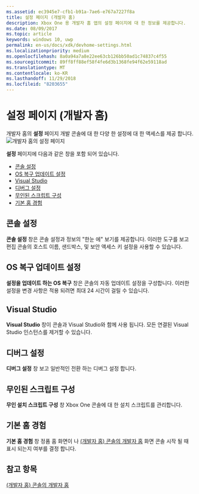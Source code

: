 ```yaml
---
ms.assetid: ec3945e7-cfb1-b91a-7ae6-e767a7227f8a
title: 설정 페이지 (개발자 홈)
description: Xbox One 용 개발자 홈 앱의 설정 페이지에 대 한 정보를 제공합니다.
ms.date: 08/09/2017
ms.topic: article
keywords: windows 10, uwp
permalink: en-us/docs/xdk/devhome-settings.html
ms.localizationpriority: medium
ms.openlocfilehash: 8a0a94a7a8e22ee63cb126bb50ad1c74837c4f55
ms.sourcegitcommit: 89ff8ff88ef58f4fe6d3b1368fe94f62e59118ad
ms.translationtype: MT
ms.contentlocale: ko-KR
ms.lasthandoff: 11/29/2018
ms.locfileid: "8203655"
---
```

# <a name="settings-page-dev-home"></a>설정 페이지 (개발자 홈)
   
  
개발자 홈의 **설정** 페이지 개발 콘솔에 대 한 다양 한 설정에 대 한 액세스를 제공 합니다.   
 ![개발자 홈의 설정 페이지](images/devhome_settings.png)   
  
**설정** 페이지에 다음과 같은 창을 포함 되어 있습니다.   
 
   *  [콘솔 설정](#ID4EEB)  
   *  [OS 복구 업데이트 설정](#ID4EOB)  
   *  [Visual Studio](#ID4EYB)  
   *  [디버그 설정](#ID4ECC)  
   *  [무인된 스크립트 구성](#ID4EMC)  
   *  [기본 홈 경험](#ID4E3C)  

 
<a id="ID4EEB"></a>

   

## <a name="console-settings"></a>콘솔 설정  
   
  
**콘솔 설정** 창은 콘솔 설정과 정보의 "한눈 에" 보기를 제공합니다. 이러한 도구를 보고 편집 콘솔의 호스트 이름, 샌드박스, 및 보안 액세스 키 설정을 사용할 수 있습니다.   
  
<a id="ID4EOB"></a>

   

## <a name="os-recovery-update-settings"></a>OS 복구 업데이트 설정  
   
  
**설정을 업데이트 하는 OS 복구** 창은 콘솔의 자동 업데이트 설정을 구성합니다. 이러한 설정을 변경 사항은 적용 되려면 최대 24 시간이 걸릴 수 있습니다.   
  
<a id="ID4EYB"></a>

   

## <a name="visual-studio"></a>Visual Studio  
   
  
**Visual Studio** 창이 콘솔과 Visual Studio와 함께 사용 됩니다. 모든 연결된 Visual Studio 인스턴스를 제거할 수 있습니다.   
  
<a id="ID4ECC"></a>

   

## <a name="debug-settings"></a>디버그 설정  
   
  
**디버그 설정** 창 보고 일반적인 전환 하는 디버그 설정 합니다.   
  
<a id="ID4EMC"></a>

   

## <a name="unattended-script-configuration"></a>무인된 스크립트 구성  
   
  
**무인 설치 스크립트 구성** 창 Xbox One 콘솔에 대 한 설치 스크립트를 관리합니다.   
  
<a id="ID4E3C"></a>

   

## <a name="default-home-experience"></a>기본 홈 경험  
   
  
**기본 홈 경험** 창 정품 홈 화면이 나 [(개발자 홈) 콘솔의 개발자 홈](dev-home.md) 화면 콘솔 시작 될 때 표시 되는지 여부를 결정 합니다.   
  
<a id="ID4EJD"></a>

   

## <a name="see-also"></a>참고 항목  
 [(개발자 홈) 콘솔의 개발자 홈](dev-home.md)

  